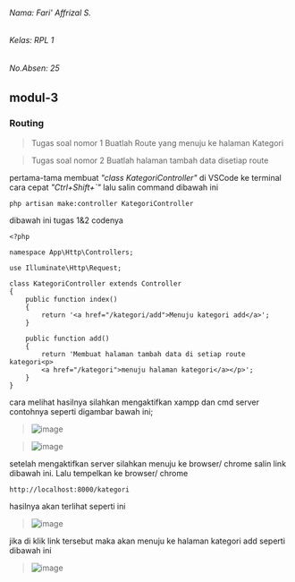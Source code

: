 ###### Nama: Fari' Affrizal S.
###### Kelas: RPL 1
###### No.Absen: 25
## modul-3
### Routing

>Tugas soal nomor 1 Buatlah Route yang menuju ke halaman Kategori

>Tugas soal nomor 2 Buatlah halaman tambah data disetiap route

pertama-tama membuat *"class KategoriController"* di VSCode ke terminal cara cepat *"Ctrl+Shift+`"* lalu salin command dibawah ini

```
php artisan make:controller KategoriController
```

dibawah ini tugas 1&2 codenya
```
<?php

namespace App\Http\Controllers;

use Illuminate\Http\Request;

class KategoriController extends Controller
{
    public function index()
    {
        return '<a href="/kategori/add">Menuju kategori add</a>';
    }

    public function add()
    {
        return 'Membuat halaman tambah data di setiap route kategori<p>
        <a href="/kategori">menuju halaman kategori</a></p>';
    }
}

```
cara melihat hasilnya silahkan mengaktifkan xampp dan cmd server contohnya seperti digambar bawah ini;

>![image](https://user-images.githubusercontent.com/109929687/182095743-8aa2f45b-32ec-4faa-858e-963ee0767f61.png)

>![image](https://user-images.githubusercontent.com/109929687/182095439-ca7fa233-ba2c-4648-a7e8-f846da6c4a47.png)

setelah mengaktifkan server silahkan menuju ke browser/ chrome salin link dibawah ini. Lalu tempelkan ke browser/ chrome
```
http://localhost:8000/kategori
```
hasilnya akan terlihat seperti ini

>![image](https://user-images.githubusercontent.com/109929687/182098433-f06fafe1-0b9d-4524-8fa5-f50140e38458.png)

jika di klik link tersebut maka akan menuju ke halaman kategori add seperti dibawah ini

>![image](https://user-images.githubusercontent.com/109929687/182098997-7308cfb1-79f6-40f8-a502-d5c490e16389.png)
